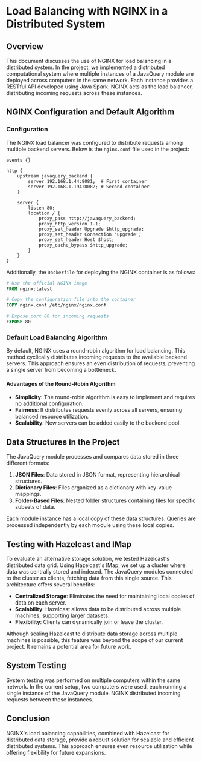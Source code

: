 # Load Balancing with NGINX in a Distributed System

## Overview
This document discusses the use of NGINX for load balancing in a distributed system. In the project, we implemented a distributed computational system where multiple instances of a JavaQuery module are deployed across computers in the same network. Each instance provides a RESTful API developed using Java Spark. NGINX acts as the load balancer, distributing incoming requests across these instances.

## NGINX Configuration and Default Algorithm

### Configuration
The NGINX load balancer was configured to distribute requests among multiple backend servers. Below is the `nginx.conf` file used in the project:

```nginx
events {}

http {
    upstream javaquery_backend {
        server 192.168.1.44:8081;  # First container
        server 192.168.1.194:8082; # Second container
    }

    server {
        listen 80;
        location / {
            proxy_pass http://javaquery_backend;
            proxy_http_version 1.1;
            proxy_set_header Upgrade $http_upgrade;
            proxy_set_header Connection 'upgrade';
            proxy_set_header Host $host;
            proxy_cache_bypass $http_upgrade;
        }
    }
}
```

Additionally, the `Dockerfile` for deploying the NGINX container is as follows:

```dockerfile
# Use the official NGINX image
FROM nginx:latest

# Copy the configuration file into the container
COPY nginx.conf /etc/nginx/nginx.conf

# Expose port 80 for incoming requests
EXPOSE 80
```

### Default Load Balancing Algorithm
By default, NGINX uses a round-robin algorithm for load balancing. This method cyclically distributes incoming requests to the available backend servers. This approach ensures an even distribution of requests, preventing a single server from becoming a bottleneck.

#### Advantages of the Round-Robin Algorithm
- **Simplicity**: The round-robin algorithm is easy to implement and requires no additional configuration.
- **Fairness**: It distributes requests evenly across all servers, ensuring balanced resource utilization.
- **Scalability**: New servers can be added easily to the backend pool.

## Data Structures in the Project
The JavaQuery module processes and compares data stored in three different formats:

1. **JSON Files**: Data stored in JSON format, representing hierarchical structures.
2. **Dictionary Files**: Files organized as a dictionary with key-value mappings.
3. **Folder-Based Files**: Nested folder structures containing files for specific subsets of data.

Each module instance has a local copy of these data structures. Queries are processed independently by each module using these local copies.

## Testing with Hazelcast and IMap
To evaluate an alternative storage solution, we tested Hazelcast's distributed data grid. Using Hazelcast's IMap, we set up a cluster where data was centrally stored and indexed. The JavaQuery modules connected to the cluster as clients, fetching data from this single source. This architecture offers several benefits:

- **Centralized Storage**: Eliminates the need for maintaining local copies of data on each server.
- **Scalability**: Hazelcast allows data to be distributed across multiple machines, supporting larger datasets.
- **Flexibility**: Clients can dynamically join or leave the cluster.

Although scaling Hazelcast to distribute data storage across multiple machines is possible, this feature was beyond the scope of our current project. It remains a potential area for future work.

## System Testing
System testing was performed on multiple computers within the same network. In the current setup, two computers were used, each running a single instance of the JavaQuery module. NGINX distributed incoming requests between these instances.

## Conclusion
NGINX's load balancing capabilities, combined with Hazelcast for distributed data storage, provide a robust solution for scalable and efficient distributed systems. This approach ensures even resource utilization while offering flexibility for future expansions.

